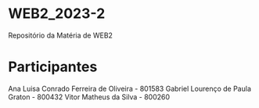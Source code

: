 # WEB2_2023-2
 Repositório da Matéria de WEB2

# Participantes
 
Ana Luisa Conrado Ferreira de Oliveira - 801583
Gabriel Lourenço de Paula Graton - 800432
Vitor Matheus da Silva	- 800260

 
 
 
 


